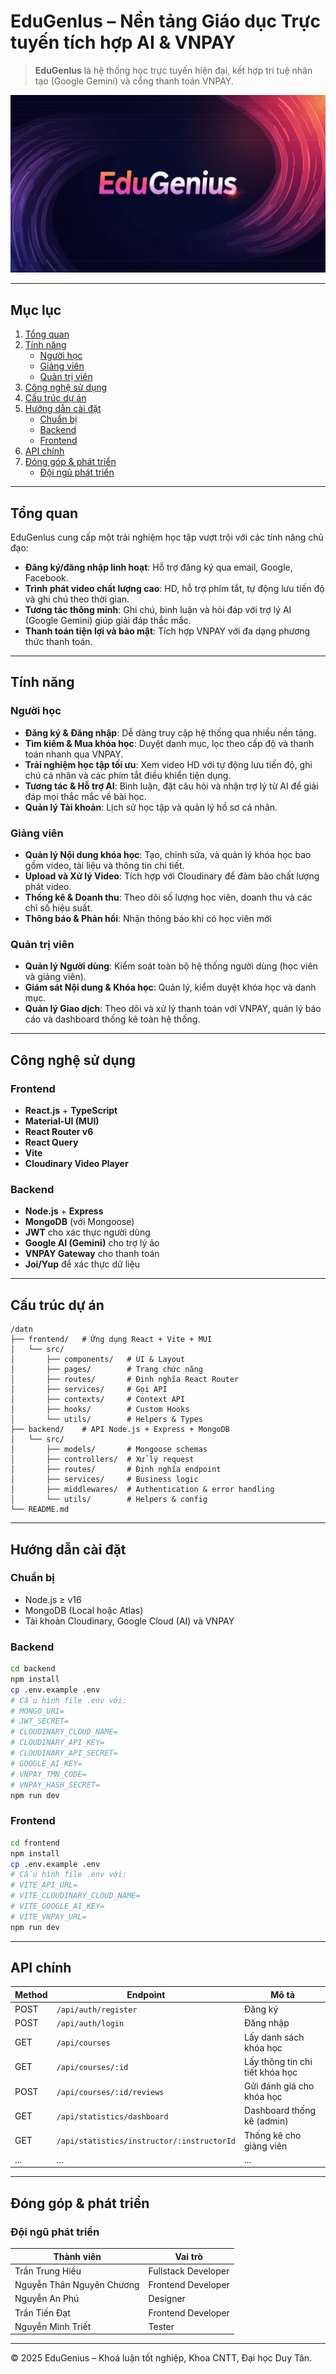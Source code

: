 # EduGenlus – Nền tảng Giáo dục Trực tuyến tích hợp AI & VNPAY

> **EduGenlus** là hệ thống học trực tuyến hiện đại, kết hợp trí tuệ nhân tạo (Google Gemini) và cổng thanh toán VNPAY.

![EduGenlus Banner](.\frontend\public\images\banner.jpg)

---

## Mục lục

1. [Tổng quan](#tổng-quan)
2. [Tính năng](#tính-năng)
   - [Người học](#người-học)
   - [Giảng viên](#giảng-viên)
   - [Quản trị viên](#quản-trị-viên)
3. [Công nghệ sử dụng](#công-nghệ-sử-dụng)
4. [Cấu trúc dự án](#cấu-trúc-dự-án)
5. [Hướng dẫn cài đặt](#hướng-dẫn-cài-đặt)
   - [Chuẩn bị](#chuẩn-bị)
   - [Backend](#backend)
   - [Frontend](#frontend)
6. [API chính](#api-chính)
7. [Đóng góp & phát triển](#đóng-góp--phát-triển)
   - [Đội ngũ phát triển](#đội-ngũ-phát-triển)

---

## Tổng quan

EduGenlus cung cấp một trải nghiệm học tập vượt trội với các tính năng chủ đạo:

- **Đăng ký/đăng nhập linh hoạt**: Hỗ trợ đăng ký qua email, Google, Facebook.
- **Trình phát video chất lượng cao**: HD, hỗ trợ phím tắt, tự động lưu tiến độ và ghi chú theo thời gian.
- **Tương tác thông minh**: Ghi chú, bình luận và hỏi đáp với trợ lý AI (Google Gemini) giúp giải đáp thắc mắc.
- **Thanh toán tiện lợi và bảo mật**: Tích hợp VNPAY với đa dạng phương thức thanh toán.

---

## Tính năng

### Người học

- **Đăng ký & Đăng nhập**: Dễ dàng truy cập hệ thống qua nhiều nền tảng.
- **Tìm kiếm & Mua khóa học**: Duyệt danh mục, lọc theo cấp độ và thanh toán nhanh qua VNPAY.
- **Trải nghiệm học tập tối ưu**: Xem video HD với tự động lưu tiến độ, ghi chú cá nhân và các phím tắt điều khiển tiện dụng.
- **Tương tác & Hỗ trợ AI**: Bình luận, đặt câu hỏi và nhận trợ lý từ AI để giải đáp mọi thắc mắc về bài học.
- **Quản lý Tài khoản**: Lịch sử học tập và quản lý hồ sơ cá nhân.

### Giảng viên

- **Quản lý Nội dung khóa học**: Tạo, chỉnh sửa, và quản lý khóa học bao gồm video, tài liệu và thông tin chi tiết.
- **Upload và Xử lý Video**: Tích hợp với Cloudinary để đảm bảo chất lượng phát video.
- **Thống kê & Doanh thu**: Theo dõi số lượng học viên, doanh thu và các chỉ số hiệu suất.
- **Thông báo & Phản hồi**: Nhận thông báo khi có học viên mới

### Quản trị viên

- **Quản lý Người dùng**: Kiểm soát toàn bộ hệ thống người dùng (học viên và giảng viên).
- **Giám sát Nội dung & Khóa học**: Quản lý, kiểm duyệt khóa học và danh mục.
- **Quản lý Giao dịch**: Theo dõi và xử lý thanh toán với VNPAY, quản lý báo cáo và dashboard thống kê toàn hệ thống.

---

## Công nghệ sử dụng

### Frontend

- **React.js** + **TypeScript**
- **Material-UI (MUI)**
- **React Router v6**
- **React Query**
- **Vite**
- **Cloudinary Video Player**

### Backend

- **Node.js** + **Express**
- **MongoDB** (với Mongoose)
- **JWT** cho xác thực người dùng
- **Google AI (Gemini)** cho trợ lý ảo
- **VNPAY Gateway** cho thanh toán
- **Joi/Yup** để xác thực dữ liệu

---

## Cấu trúc dự án

```
/datn
├── frontend/   # Ứng dụng React + Vite + MUI
│   └── src/
│       ├── components/   # UI & Layout
│       ├── pages/        # Trang chức năng
│       ├── routes/       # Định nghĩa React Router
│       ├── services/     # Gọi API
│       ├── contexts/     # Context API
│       ├── hooks/        # Custom Hooks
│       └── utils/        # Helpers & Types
├── backend/    # API Node.js + Express + MongoDB
│   └── src/
│       ├── models/       # Mongoose schemas
│       ├── controllers/  # Xử lý request
│       ├── routes/       # Định nghĩa endpoint
│       ├── services/     # Business logic
│       ├── middlewares/  # Authentication & error handling
│       └── utils/        # Helpers & config
└── README.md
```

---

## Hướng dẫn cài đặt

### Chuẩn bị

- Node.js ≥ v16
- MongoDB (Local hoặc Atlas)
- Tài khoản Cloudinary, Google Cloud (AI) và VNPAY

### Backend

```bash
cd backend
npm install
cp .env.example .env
# Cấu hình file .env với:
# MONGO_URI=
# JWT_SECRET=
# CLOUDINARY_CLOUD_NAME=
# CLOUDINARY_API_KEY=
# CLOUDINARY_API_SECRET=
# GOOGLE_AI_KEY=
# VNPAY_TMN_CODE=
# VNPAY_HASH_SECRET=
npm run dev
```

### Frontend

```bash
cd frontend
npm install
cp .env.example .env
# Cấu hình file .env với:
# VITE_API_URL=
# VITE_CLOUDINARY_CLOUD_NAME=
# VITE_GOOGLE_AI_KEY=
# VITE_VNPAY_URL=
npm run dev
```

---

## API chính

| Method | Endpoint                                   | Mô tả                           |
| ------ | ------------------------------------------ | ------------------------------- |
| POST   | `/api/auth/register`                       | Đăng ký                         |
| POST   | `/api/auth/login`                          | Đăng nhập                       |
| GET    | `/api/courses`                             | Lấy danh sách khóa học          |
| GET    | `/api/courses/:id`                         | Lấy thông tin chi tiết khóa học |
| POST   | `/api/courses/:id/reviews`                 | Gửi đánh giá cho khóa học       |
| GET    | `/api/statistics/dashboard`                | Dashboard thống kê (admin)      |
| GET    | `/api/statistics/instructor/:instructorId` | Thống kê cho giảng viên         |
| ...    | ...                                        | ...                             |

---

## Đóng góp & phát triển

### Đội ngũ phát triển

| Thành viên                | Vai trò             |
| ------------------------- | ------------------- |
| Trần Trung Hiếu           | Fullstack Developer |
| Nguyễn Thân Nguyên Chương | Frontend Developer  |
| Nguyễn An Phú             | Designer            |
| Trần Tiến Đạt             | Frontend Developer  |
| Nguyễn Minh Triết         | Tester              |

---

© 2025 EduGenius – Khoá luận tốt nghiệp, Khoa CNTT, Đại học Duy Tân.
